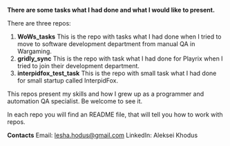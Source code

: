 **There are some tasks what I had done and what I would like to present.**

There are three repos: 
1) **WoWs_tasks**
This is the repo with tasks what I had done when I tried to move to software development department from manual QA in Wargaming.
2) **gridly_sync**
This is the repo with task what I had done for Playrix when I tried to join their development department.
3) **interpidfox_test_task**
This is the repo with small task what I had done for small startup called InterpidFox.

This repos present my skills and how I grew up as a programmer and automation QA specialist.
Be welcome to see it.

In each repo you will find an README file, that will tell you how to work with repos.

**Contacts**
Email: lesha.hodus@gmail.com LinkedIn: Aleksei Khodus
